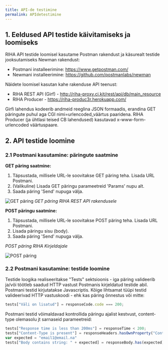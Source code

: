 ```yaml
---
title: API-de testimine
permalink: APIdetestimine
---
```


## 1. Eeldused API testide käivitamiseks ja loomiseks
RIHA API testide loomisel kasutame Postman rakendust ja käsurealt testide jooksutamiseks Newman rakendust: 
- Postmani installeerimine: https://www.getpostman.com/
- Newmani installeerimine: https://github.com/postmanlabs/newman

Näidete loomisel kasutan kahe rakenduse API teenust:
- RIHA REST API (Girf) - http://riha-proxy.ci.kit/rest/api/db/main_resource
- RIHA Producer - https://riha-produc3r.herokuapp.com/

Girfi lahendus kodeerib andmeid reeglina JSON formaadis, erandina GET päringute puhul aga CGI nimi=urlencoded_väärtus paaridena. RIHA Producer (ja ühtlasi teised CB lahendused) kasutavad x-www-form-urlencoded väärtuspaare.

## 2. API testide loomine
### 2.1 Postmani kasutamine: päringute saatmine
**GET päring saatmine:**
1. Täpsustada, millisele URL-le soovitakse GET päring teha. Lisada URL Postmani.
2. (Valikuline) Lisada GET päringu parameetreid 'Params' nupu alt.
3. Saada päring 'Send' nupuga välja.

![GET päring][image1]
*GET päring RIHA REST API rakendusele*

**POST päringu saatmine:**
1. Täpsustada, millisele URL-le soovitakse POST päring teha. Lisada URL Postmani.
2. Lisada päringu sisu (body).
3. Saada päring 'Send' nupuga välja.

*POST päring RIHA Kirjeldajale*

![POST päring][image2]

### 2.2 Postmani kasutamine: testide loomine
Testide loogika realiseeritakse "Tests" sektsioonis - iga päring valideerib ja/või töötleb saadud HTTP vastust Postmanis kirjeldatud testide abil. Postmani testid kirjutatakse Javascriptis.
Kõige lihtsamat tüüpi testid valideerivad HTTP vastuskoodi - ehk kas päring õnnestus või mitte:
```javascript
tests["Väli on lisatud"] = responseCode.code === 200;
```
Postmani testid võimaldavad kontrollida päringu ajalist kestvust, content-type olemasolu jt sarnaseid parameetreid:
```javascript
tests["Response time is less than 200ms"] = responseTime < 200;
tests["Content-Type is present"] = responseHeaders.hasOwnProperty("Content-Type");
var expected = "email1@email.na"
tests["Body contains string: " + expected] = responseBody.has(expected);
```

[image1]: https://github.com/e-gov/RIHA-Index/blob/master/img/API-testimine/API-testimine_1.png "GET päring RIHA Kirjeldajale"
[image2]: https://github.com/e-gov/RIHA-Index/blob/master/img/API-testimine/API-testimine_2.png "POST päring RIHA Kirjeldajale"
